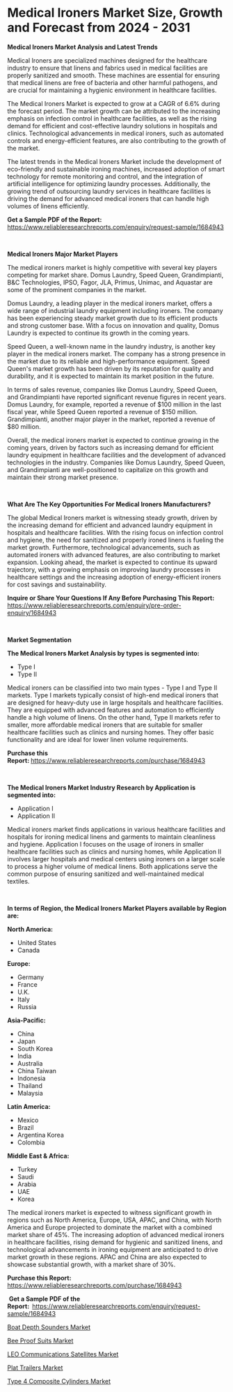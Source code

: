 <p><h1>Medical Ironers Market Size, Growth and Forecast from 2024 - 2031</h1></p><p><strong>Medical Ironers Market Analysis and Latest Trends</strong></p>
<p><p>Medical Ironers are specialized machines designed for the healthcare industry to ensure that linens and fabrics used in medical facilities are properly sanitized and smooth. These machines are essential for ensuring that medical linens are free of bacteria and other harmful pathogens, and are crucial for maintaining a hygienic environment in healthcare facilities.</p><p>The Medical Ironers Market is expected to grow at a CAGR of 6.6% during the forecast period. The market growth can be attributed to the increasing emphasis on infection control in healthcare facilities, as well as the rising demand for efficient and cost-effective laundry solutions in hospitals and clinics. Technological advancements in medical ironers, such as automated controls and energy-efficient features, are also contributing to the growth of the market.</p><p>The latest trends in the Medical Ironers Market include the development of eco-friendly and sustainable ironing machines, increased adoption of smart technology for remote monitoring and control, and the integration of artificial intelligence for optimizing laundry processes. Additionally, the growing trend of outsourcing laundry services in healthcare facilities is driving the demand for advanced medical ironers that can handle high volumes of linens efficiently.</p></p>
<p><strong>Get a Sample PDF of the Report:&nbsp;</strong> <a href="https://www.reliableresearchreports.com/enquiry/request-sample/1684943">https://www.reliableresearchreports.com/enquiry/request-sample/1684943</a></p>
<p>&nbsp;</p>
<p><strong>Medical Ironers Major Market Players</strong></p>
<p><p>The medical ironers market is highly competitive with several key players competing for market share. Domus Laundry, Speed Queen, Grandimpianti, B&C Technologies, IPSO, Fagor, JLA, Primus, Unimac, and Aquastar are some of the prominent companies in the market.</p><p>Domus Laundry, a leading player in the medical ironers market, offers a wide range of industrial laundry equipment including ironers. The company has been experiencing steady market growth due to its efficient products and strong customer base. With a focus on innovation and quality, Domus Laundry is expected to continue its growth in the coming years.</p><p>Speed Queen, a well-known name in the laundry industry, is another key player in the medical ironers market. The company has a strong presence in the market due to its reliable and high-performance equipment. Speed Queen's market growth has been driven by its reputation for quality and durability, and it is expected to maintain its market position in the future.</p><p>In terms of sales revenue, companies like Domus Laundry, Speed Queen, and Grandimpianti have reported significant revenue figures in recent years. Domus Laundry, for example, reported a revenue of $100 million in the last fiscal year, while Speed Queen reported a revenue of $150 million. Grandimpianti, another major player in the market, reported a revenue of $80 million.</p><p>Overall, the medical ironers market is expected to continue growing in the coming years, driven by factors such as increasing demand for efficient laundry equipment in healthcare facilities and the development of advanced technologies in the industry. Companies like Domus Laundry, Speed Queen, and Grandimpianti are well-positioned to capitalize on this growth and maintain their strong market presence.</p></p>
<p>&nbsp;</p>
<p><strong>What Are The Key Opportunities For Medical Ironers Manufacturers?</strong></p>
<p><p>The global Medical Ironers market is witnessing steady growth, driven by the increasing demand for efficient and advanced laundry equipment in hospitals and healthcare facilities. With the rising focus on infection control and hygiene, the need for sanitized and properly ironed linens is fueling the market growth. Furthermore, technological advancements, such as automated ironers with advanced features, are also contributing to market expansion. Looking ahead, the market is expected to continue its upward trajectory, with a growing emphasis on improving laundry processes in healthcare settings and the increasing adoption of energy-efficient ironers for cost savings and sustainability.</p></p>
<p><strong>Inquire or Share Your Questions If Any Before Purchasing This Report:</strong> <a href="https://www.reliableresearchreports.com/enquiry/pre-order-enquiry/1684943">https://www.reliableresearchreports.com/enquiry/pre-order-enquiry/1684943</a></p>
<p>&nbsp;</p>
<p><strong>Market Segmentation</strong></p>
<p><strong>The Medical Ironers Market Analysis by types is segmented into:</strong></p>
<p><ul><li>Type I</li><li>Type II</li></ul></p>
<p><p>Medical ironers can be classified into two main types - Type I and Type II markets. Type I markets typically consist of high-end medical ironers that are designed for heavy-duty use in large hospitals and healthcare facilities. They are equipped with advanced features and automation to efficiently handle a high volume of linens. On the other hand, Type II markets refer to smaller, more affordable medical ironers that are suitable for smaller healthcare facilities such as clinics and nursing homes. They offer basic functionality and are ideal for lower linen volume requirements.</p></p>
<p><strong>Purchase this Report:&nbsp;</strong><a href="https://www.reliableresearchreports.com/purchase/1684943">https://www.reliableresearchreports.com/purchase/1684943</a></p>
<p>&nbsp;</p>
<p><strong>The Medical Ironers Market Industry Research by Application is segmented into:</strong></p>
<p><ul><li>Application I</li><li>Application II</li></ul></p>
<p><p>Medical ironers market finds applications in various healthcare facilities and hospitals for ironing medical linens and garments to maintain cleanliness and hygiene. Application I focuses on the usage of ironers in smaller healthcare facilities such as clinics and nursing homes, while Application II involves larger hospitals and medical centers using ironers on a larger scale to process a higher volume of medical linens. Both applications serve the common purpose of ensuring sanitized and well-maintained medical textiles.</p></p>
<p>&nbsp;</p>
<p><strong>In terms of Region, the Medical Ironers Market Players available by Region are:</strong></p>
<p>
    <p> <strong> North America: </strong>
        <ul>
            <li>United States</li>
            <li>Canada</li>
        </ul>
        </p> 
    <p> <strong> Europe: </strong>
        <ul>
            <li>Germany</li>
            <li>France</li>
            <li>U.K.</li>
            <li>Italy</li>
            <li>Russia</li>
        </ul>
        </p> 
    <p> <strong> Asia-Pacific: </strong>
        <ul>
            <li>China</li>
            <li>Japan</li>
            <li>South Korea</li>
            <li>India</li>
            <li>Australia</li>
            <li>China Taiwan</li>
            <li>Indonesia</li>
            <li>Thailand</li>
            <li>Malaysia</li>
        </ul>
        </p> 
    <p> <strong> Latin America: </strong>
        <ul>
            <li>Mexico</li>
            <li>Brazil</li>
            <li>Argentina Korea</li>
            <li>Colombia</li>
        </ul>
        </p> 
    <p> <strong> Middle East & Africa: </strong>
        <ul>
            <li>Turkey</li>
            <li>Saudi</li>
            <li>Arabia</li>
            <li>UAE</li>
            <li>Korea</li>
        </ul>
    </p>
    </p>
<p><p>The medical ironers market is expected to witness significant growth in regions such as North America, Europe, USA, APAC, and China, with North America and Europe projected to dominate the market with a combined market share of 45%. The increasing adoption of advanced medical ironers in healthcare facilities, rising demand for hygienic and sanitized linens, and technological advancements in ironing equipment are anticipated to drive market growth in these regions. APAC and China are also expected to showcase substantial growth, with a market share of 30%.</p></p>
<p><strong>Purchase this Report: </strong><a href="https://www.reliableresearchreports.com/purchase/1684943">https://www.reliableresearchreports.com/purchase/1684943</a></p>
<p>&nbsp;<strong>Get a Sample PDF of the Report:&nbsp;&nbsp;</strong><a href="https://www.reliableresearchreports.com/enquiry/request-sample/1684943">https://www.reliableresearchreports.com/enquiry/request-sample/1684943</a></p>
<p><strong></strong></p>
<p><p><a href="https://issuu.com/reportprime-2/docs/boat-depth-sounders-market-size-2030.pptx">Boat Depth Sounders Market</a></p><p><a href="https://issuu.com/reportprime-2/docs/bee-proof-suits-market-size-2030.pptx">Bee Proof Suits Market</a></p><p><a href="https://github.com/laholand/Market-Research-Report-List-2/blob/main/leo-communications-satellites-market.md">LEO Communications Satellites Market</a></p><p><a href="https://github.com/jhcraigie/Market-Research-Report-List-2/blob/main/plat-trailers-market.md">Plat Trailers Market</a></p><p><a href="https://github.com/sonuprakash1/Market-Research-Report-List-1/blob/main/type-4-composite-cylinders-market.md">Type 4 Composite Cylinders Market</a></p></p>